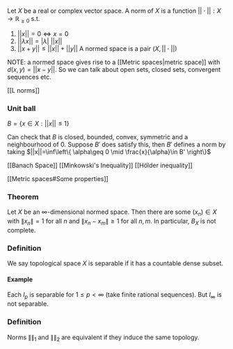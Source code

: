 Let $X$ be a real or complex vector space. A norm of $X$ is a function $||\cdot||:X\to \mathbb{R}_{\geq 0}$ s.t.
1. $||x||=0 \iff x=0$
2. $||\lambda x||=|\lambda|\ ||x||$
3. $||x+y||\leq ||x||+||y||$
A normed space is a pair $(X,||\cdot||)$

NOTE: a normed space gives rise to a [[Metric spaces|metric space]] with $d(x,y)=||x-y||$. So we can talk about open sets, closed sets, convergent sequences etc.

[[L norms]]
### Unit ball
$B=\{x\in X : ||x||\leq 1\}$

Can check that $B$ is closed, bounded, convex, symmetric and a neighbourhood of 0.
Suppose $B'$ does satisfy this, then $B'$ defines a norm by taking
$||x||=\inf\left\{  \alpha\geq 0 \mid \frac{x}{\alpha}\in B'  \right\}$

[[Banach Space]]
[[Minkowski's Inequality]]
[[Hölder inequality]]

[[Metric spaces#Some properties]]
### Theorem
Let $X$ be an $\infty$-dimensional normed space. Then there are some $(x_{n})\in X$ with $\lVert x_{n} \rVert=1$ for all $n$ and $\lVert x_{n}-x_{m} \rVert\geq 1$ for all $n,m$. In particular, $B_{X}$ is not complete.

### Definition
We say topological space $X$ is separable if it has a countable dense subset.
#### Example
Each $l_{p}$ is separable for $1\leq p< \infty$ (take finite rational sequences). But $l_{\infty}$ is not separable.

### Definition
Norms $\lVert  \rVert_{1}$ and $\lVert  \rVert_{2}$ are equivalent if they induce the same topology.